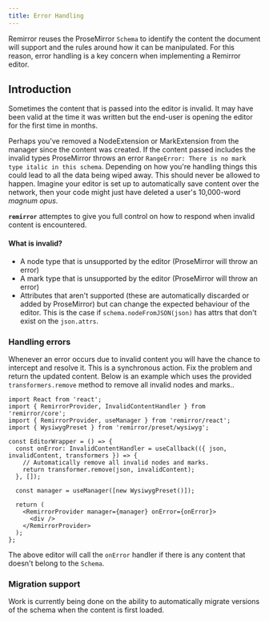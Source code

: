 ```yaml
---
title: Error Handling
---
```


Remirror reuses the ProseMirror `Schema` to identify the content the document will support and the rules around how it can be manipulated. For this reason, error handling is a key concern when implementing a Remirror editor.

## Introduction

Sometimes the content that is passed into the editor is invalid. It may have been valid at the time it was written but the end-user is opening the editor for the first time in months.

Perhaps you've removed a NodeExtension or MarkExtension from the manager since the content was created. If the content passed includes the invalid types ProseMirror throws an error `RangeError: There is no mark type italic in this schema`. Depending on how you're handling things this could lead to all the data being wiped away. This should never be allowed to happen. Imagine your editor is set up to automatically save content over the network, then your code might just have deleted a user's 10,000-word _magnum opus_.

**`remirror`** attemptes to give you full control on how to respond when invalid content is encountered.

#### What is invalid?

- A node type that is unsupported by the editor (ProseMirror will throw an error)
- A mark type that is unsupported by the editor (ProseMirror will throw an error)
- Attributes that aren't supported (these are automatically discarded or added by ProseMirror) but can change the expected behaviour of the editor. This is the case if `schema.nodeFromJSON(json)` has attrs that don't exist on the `json.attrs`.

### Handling errors

Whenever an error occurs due to invalid content you will have the chance to intercept and resolve it. This is a synchronous action. Fix the problem and return the updated content. Below is an example which uses the provided `transformers.remove` method to remove all invalid nodes and marks..

```tsx
import React from 'react';
import { RemirrorProvider, InvalidContentHandler } from 'remirror/core';
import { RemirrorProvider, useManager } from 'remirror/react';
import { WysiwygPreset } from 'remirror/preset/wysiwyg';

const EditorWrapper = () => {
  const onError: InvalidContentHandler = useCallback(({ json, invalidContent, transformers }) => {
    // Automatically remove all invalid nodes and marks.
    return transformer.remove(json, invalidContent);
  }, []);

  const manager = useManager([new WysiwygPreset()]);

  return (
    <RemirrorProvider manager={manager} onError={onError}>
      <div />
    </RemirrorProvider>
  );
};
```

The above editor will call the `onError` handler if there is any content that doesn't belong to the `Schema`.

### Migration support

Work is currently being done on the ability to automatically migrate versions of the schema when the content is first loaded.
